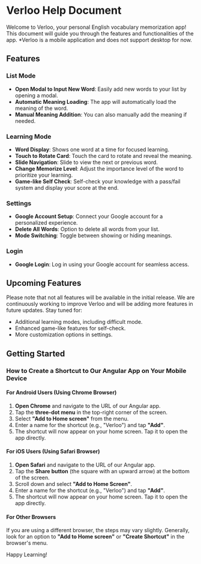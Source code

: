 # Verloo Help Document

Welcome to Verloo, your personal English vocabulary memorization app! This document will guide you through the features and functionalities of the app.
*Verloo is a mobile application and does not support desktop for now.

## Features

### List Mode
- **Open Modal to Input New Word**: Easily add new words to your list by opening a modal.
- **Automatic Meaning Loading**: The app will automatically load the meaning of the word.
- **Manual Meaning Addition**: You can also manually add the meaning if needed.

### Learning Mode
- **Word Display**: Shows one word at a time for focused learning.
- **Touch to Rotate Card**: Touch the card to rotate and reveal the meaning.
- **Slide Navigation**: Slide to view the next or previous word.
- **Change Memorize Level**: Adjust the importance level of the word to prioritize your learning.
- **Game-like Self Check**: Self-check your knowledge with a pass/fail system and display your score at the end.

### Settings
- **Google Account Setup**: Connect your Google account for a personalized experience.
- **Delete All Words**: Option to delete all words from your list.
- **Mode Switching**: Toggle between showing or hiding meanings.

### Login
- **Google Login**: Log in using your Google account for seamless access.

## Upcoming Features

Please note that not all features will be available in the initial release. We are continuously working to improve Verloo and will be adding more features in future updates. Stay tuned for:

- Additional learning modes, including difficult mode.
- Enhanced game-like features for self-check.
- More customization options in settings.

## Getting Started

### How to Create a Shortcut to Our Angular App on Your Mobile Device

#### For Android Users (Using Chrome Browser)

1. **Open Chrome** and navigate to the URL of our Angular app.
2. Tap the **three-dot menu** in the top-right corner of the screen.
3. Select **"Add to Home screen"** from the menu.
4. Enter a name for the shortcut (e.g., "Verloo") and tap **"Add"**.
5. The shortcut will now appear on your home screen. Tap it to open the app directly.

#### For iOS Users (Using Safari Browser)

1. **Open Safari** and navigate to the URL of our Angular app.
2. Tap the **Share button** (the square with an upward arrow) at the bottom of the screen.
3. Scroll down and select **"Add to Home Screen"**.
4. Enter a name for the shortcut (e.g., "Verloo") and tap **"Add"**.
5. The shortcut will now appear on your home screen. Tap it to open the app directly.

#### For Other Browsers

If you are using a different browser, the steps may vary slightly. Generally, look for an option to **"Add to Home screen"** or **"Create Shortcut"** in the browser's menu.


Happy Learning!
